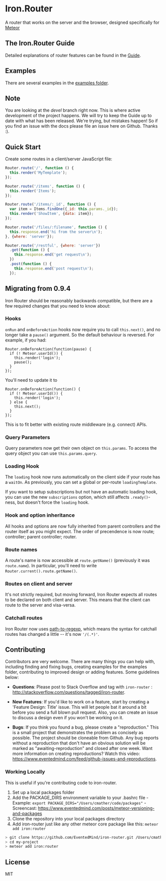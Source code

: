 Iron.Router
==============================================================================
A router that works on the server and the browser, designed specifically for <a href="https://github.com/meteor/meteor" target="_blank">Meteor</a>

## The Iron.Router Guide
Detailed explanations of router features can be found in the <a href="https://github.com/EventedMind/iron-router-tree/devel/Guide.md" target="_blank">Guide</a>.

## Examples
There are several examples in the <a href="https://github.com/EventedMind/iron-router/tree/devel/examples" target="_blank">examples folder</a>.

## Note
You are looking at the *devel* branch right now. This is where active development of the project happens. We will try to keep the Guide up to date with what has been released. We're trying, but mistakes happen! So if you find an issue with the docs please file an issue here on Github. Thanks :).

## Quick Start
Create some routes in a client/server JavaScript file:

```javascript
Router.route('/', function () {
  this.render('MyTemplate');
});

Router.route('/items', function () {
  this.render('Items');
});

Router.route('/items/:_id', function () {
  var item = Items.findOne({_id: this.params._id});
  this.render('ShowItem', {data: item});
});

Router.route('/files/:filename', function () {
  this.response.end('hi from the server\n');
}, {where: 'server'});

Router.route('/restful', {where: 'server'})
  .get(function () {
    this.response.end('get request\n');
  })
  .post(function () {
    this.response.end('post request\n');
  });

```

## Migrating from 0.9.4

Iron Router should be reasonably backwards compatible, but there are a few required changes that you need to know about:

### Hooks

`onRun` and `onBeforeAction` hooks now require you to call `this.next()`, and no longer take a `pause()` argument. So the default behaviour is reversed. For example, if you had:

```
Router.onBeforeAction(function(pause) {
  if (! Meteor.userId()) {
    this.render('login');
    pause();
  }
});
```

You'll need to update it to

```
Router.onBeforeAction(function() {
  if (! Meteor.userId()) {
    this.render('login');
  } else {
    this.next();
  }
});
```

This is to fit better with existing route middleware (e.g. connect) APIs.

### Query Parameters
Query parameters now get their own object on `this.params`. To access the query object you can use `this.params.query`.

### Loading Hook

The `loading` hook now runs automatically on the client side if your route has a `waitOn`. As previously, you can set a global or per-route `loadingTemplate`.

If you want to setup subscriptions but not have an automatic loading hook, you can use the new `subscriptions` option, which still affects `.ready()`-ness, but doesn't force the `loading` hook.

### Hook and option inheritance

All hooks and options are now fully inherited from parent controllers and the router itself as you might expect. The order of precendence is now route; controller; parent controller; router.

### Route names

A route's name is now accessible at `route.getName()` (previously it was `route.name`). In particular, you'll need to write `Router.current().route.getName()`.

### Routes on client and server

It's not strictly required, but moving forward, Iron Router expects all routes to be declared on both client and server. This means that the client can route to the server and visa-versa.

### Catchall routes

Iron Router now uses [path-to-regexp](https://github.com/pillarjs/path-to-regexp), which means the syntax for catchall routes has changed a little -- it's now `'/(.*)'`.


## Contributing
Contributors are very welcome. There are many things you can help with,
including finding and fixing bugs, creating examples for the examples folder,
contributing to improved design or adding features. Some guidelines below:

* **Questions**: Please post to Stack Overflow and tag with `iron-router` : http://stackoverflow.com/questions/tagged/iron-router.

* **New Features**: If you'd like to work on a feature,
  start by creating a 'Feature Design: Title' issue. This will let people bat it
  around a bit before you send a full blown pull request. Also, you can create
  an issue to discuss a design even if you won't be working on it.

* **Bugs**: If you think you found a bug, please create a "reproduction." This is a small project that demonstrates the problem as concisely as possible. The project should be cloneable from Github. Any bug reports without a reproduction that don't have an obvious solution will be marked as "awaiting-reproduction" and closed after one week. Want more information on creating reproductions? Watch this video: https://www.eventedmind.com/feed/github-issues-and-reproductions.

###  Working Locally
This is useful if you're contributing code to iron-router.

  1. Set up a local packages folder
  2. Add the PACKAGE_DIRS environment variable to your .bashrc file
    - Example: `export PACKAGE_DIRS="/Users/cmather/code/packages"`
    - Screencast: https://www.eventedmind.com/posts/meteor-versioning-and-packages
  3. Clone the repository into your local packages directory
  4. Add iron-router just like any other meteor core package like this: `meteor
     add iron:router`

```bash
> git clone https://github.com/EventedMind/iron-router.git /Users/cmather/code/packages/iron:router
> cd my-project
> meteor add iron:router
```

## License
MIT
